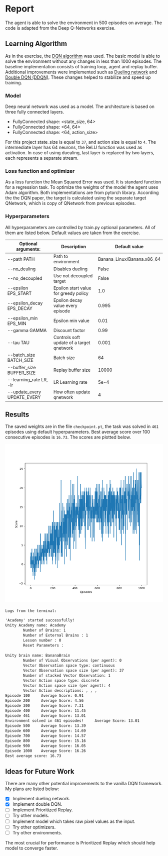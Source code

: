 # Report

The agent is able to solve the environment in 500 episodes on average. The code is adapted from the Deep Q-Networks exercise.

## Learning Algorithm 
As in the exercise, the [DQN algorithm](https://storage.googleapis.com/deepmind-media/dqn/DQNNaturePaper.pdf) was used. The basic model is able to solve the environment without any changes in less than 1000 episodes. The baseline implementation consists of training loop, agent and replay buffer. Additional improvements were implemented such as [Dueling network](https://arxiv.org/abs/1511.06581) and [Double DQN (DDQN)](https://arxiv.org/abs/1509.06461). These changes helped to stabilize and speed up training. 

### Model

Deep neural network was used as a model. The architecture is based on three fully connected layers.

* FullyConnected shape: <state_size, 64>
* FullyConnected shape: <64, 64>
* FullyConnected shape: <64, action_size>

For this project state_size is equal to ```37```, and action size is equal to ```4```. The intermediate layer has 64 neurons, the ReLU function was used as activation. In case of using duealing, last layer is replaced by two layers, each represents a separate stream. 

### Loss function and optimizer
As a loss function the Mean Squared Error was used. It is standard function for a regression task. To optimize the weights of the model the agent uses Adam algorithm. Both implementations are from pytorch library. According the the DQN paper, the target is calculated using the separate target QNetwork, which is copy of QNetwork from previous episodes.

### Hyperparameters
All hyperparameters are controlled by train.py optional parameters. All of them are listed below. Default values are taken from the exercise.

Optional arguments:  | Description | Default value
------------ | -------------| -------------|
--path PATH  | Path to environment | Banana_Linux/Banana.x86_64
--no_deuling  | Disables dueling | False
--no_decoupled  | Use not decoupled target | False
--epsilon EPS_START   | Epsilon start value for greedy policy | 1.0
--epsilon_decay EPS_DECAY | Epsilon decay value every episode | 0.995
--epsilon_min EPS_MIN   | Epsilon min value | 0.01
--gamma GAMMA  | Discount factor | 0.99
--tau TAU  | Controls soft update of a target qnetwork| 0.001
--batch_size BATCH_SIZE  | Batch size | 64
--buffer_size BUFFER_SIZE   | Replay buffer size | 10000
--learning_rate LR, -lr   | LR Learning rate | 5e-4
--update_every UPDATE_EVERY   | How often update qnetwork | 4

## Results
The saved weights are in the file ```checkpoint.pt```, the task was solved in ```461``` episodes using default hyperparameters. Best average score over 100 consecutive episodes is ```16.73```. The scores are plotted below.

![Trained Agent](scores.png)

```Logs from the terminal:```
```
'Academy' started successfully!
Unity Academy name: Academy
        Number of Brains: 1
        Number of External Brains : 1
        Lesson number : 0
        Reset Parameters :

Unity brain name: BananaBrain
        Number of Visual Observations (per agent): 0
        Vector Observation space type: continuous
        Vector Observation space size (per agent): 37
        Number of stacked Vector Observation: 1
        Vector Action space type: discrete
        Vector Action space size (per agent): 4
        Vector Action descriptions: , , , 
Episode 100     Average Score: 0.91
Episode 200     Average Score: 4.56
Episode 300     Average Score: 7.31
Episode 400     Average Score: 11.45
Episode 461     Average Score: 13.01
Environment solved in 461 episodes!     Average Score: 13.01
Episode 500     Average Score: 13.39
Episode 600     Average Score: 14.69
Episode 700     Average Score: 14.57
Episode 800     Average Score: 15.16
Episode 900     Average Score: 16.05
Episode 1000    Average Score: 16.26
Best average score: 16.73
```
## Ideas for Future Work

There are many other potential improvements to the vanilla DQN framework. My plans are listed below:

- [x] Implement dueling network.
- [x] Implement double DQN.
- [ ] Implement Prioritized Replay.
- [ ] Try other models.
- [ ] Implement model which takes raw pixel values as the input.
- [ ] Try other optimizers.
- [ ] Try other environments.

The most crucial for performance is Prioritized Replay which should help model to converge faster.
